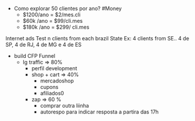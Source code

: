- Como explorar 50 clientes por ano? #Money
    - $1200/ano  = $2/mes.cli
    - $60k /ano = $99/cli.mes
    - $180k /ano = $299/ cli.mes


Internet ads 
Test n clients from each brazil State
Ex: 4 clients from SE.. 4 de SP, 4 de RJ, 4 de MG e 4 de ES

- build CFP Funnel
    - Ig traffic ⇒  80%
        - perfil development
        - shop + cart ⇒ 40%
            - mercadoshop
            - cupons
            - afiliados0
        - zap ⇒ 60 %
            - comprar outra liinha
            - autorespo para indicar resposta a partira das 17h
